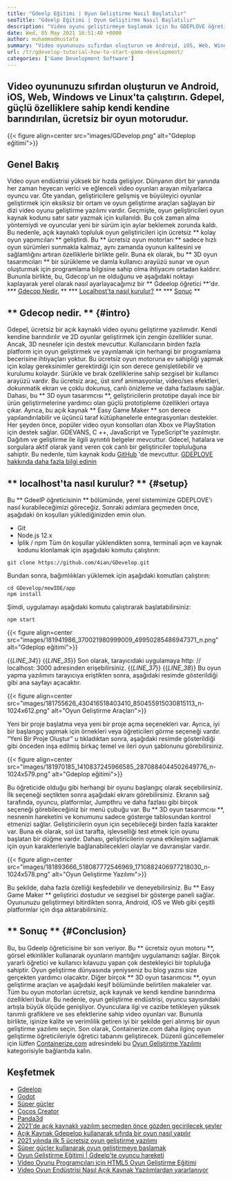 ```yaml
---
title: "Gdeelp Eğitimi | Oyun Geliştirme Nasıl Başlatılır" 
seoTitle: "Gdeelp Eğitimi | Oyun Geliştirme Nasıl Başlatılır" 
description: "Video oyunu geliştirmeye başlamak için bu GDEPLOVE öğretici makalesini izleyin. Gdeelp kendi kendine barındırılır ve onunla başlamak için programlama becerileri gerektirmez." 
date: Wed, 05 May 2021 16:51:40 +0000
author: muhammadmustafa
summary: "Video oyununuzu sıfırdan oluşturun ve Android, iOS, Web, Windows ve Linux'ta çalıştırın. Gdepel, güçlü özelliklere sahip kendi kendine barındırılan, ücretsiz bir oyun motorudur." 
url: /tr/gdevelop-tutorial-how-to-start-game-development/
categories: ['Game Development Software']
---
```


## Video oyununuzu sıfırdan oluşturun ve Android, iOS, Web, Windows ve Linux'ta çalıştırın. Gdepel, güçlü özelliklere sahip kendi kendine barındırılan, ücretsiz bir oyun motorudur.

{{< figure align=center src="images/GDevelop.png" alt="Gdeplop eğitimi">}}


## Genel Bakış
Video oyun endüstrisi yüksek bir hızda gelişiyor. Dünyanın dört bir yanında her zaman heyecan verici ve eğlenceli video oyunları arayan milyarlarca oyuncu var. Öte yandan, geliştiricilere gelişmiş ve büyüleyici oyunlar geliştirmek için eksiksiz bir ortam ve oyun geliştirme araçları sağlayan bir dizi video oyunu geliştirme yazılımı vardır. Geçmişte, oyun geliştiricileri oyun kaynak kodunu satır satır yazmak için kullanıldı. Bu çok zaman alma yöntemiydi ve oyuncular yeni bir sürüm için aylar beklemek zorunda kaldı. Bu nedenle, açık kaynaklı topluluk oyun geliştiricileri için ücretsiz ** kolay oyun yapımcıları ** geliştirdi.
Bu ** ücretsiz oyun motorları ** sadece hızlı oyun sürümleri sunmakla kalmaz, aynı zamanda oyunun kalitesini ve sağlamlığını artıran özelliklerle birlikte gelir. Buna ek olarak, bu ** 3D oyun tasarımcıları ** bir sürükleme ve damla kullanıcı arayüzü sunar ve oyun oluşturmak için programlama bilgisine sahip olma ihtiyacını ortadan kaldırır. Bununla birlikte, bu, Gdecop'un ne olduğunu ve aşağıdaki noktayı kaplayarak yerel olarak nasıl ayarlayacağımız bir ** Gdeelop öğretici **'dır.
  *** [Gdecop Nedir.][1] **
  *** [Localhost'ta nasıl kurulur?][2] **
  *** [Sonuç][3] **

## ** Gdecop nedir. ** {#intro}
Gdepel, ücretsiz bir açık kaynaklı video oyunu geliştirme yazılımıdır. Kendi kendine barındırılır ve 2D oyunlar geliştirmek için zengin özellikler sunar. Ancak, 3D nesneler için destek mevcuttur. Kullanıcıların birden fazla platform için oyun geliştirmek ve yayınlamak için herhangi bir programlama becerisine ihtiyaçları yoktur. Bu ücretsiz oyun motoruna ev sahipliği yapmak için kolay gereksinimler gerektirdiği için son derece genişletilebilir ve kurulumu kolaydır. Sürükle ve bırak özelliklerine sahip sezgisel bir kullanıcı arayüzü vardır. Bu ücretsiz araç, üst sınıf animasyonlar, video/ses efektleri, dokunmatik ekran ve çoklu dokunuş, canlı önizleme ve daha fazlasını sağlar. Dahası, bu ** 3D oyun tasarımcısı **, geliştiricilerin prototipe dayalı ince bir ürün geliştirmelerine yardımcı olan güçlü prototipleme özellikleri ortaya çıkar.
Ayrıca, bu açık kaynak ** Easy Game Maker ** son derece yapılandırılabilir ve üçüncü taraf kütüphanelerle entegrasyonları destekler. Her şeyden önce, popüler video oyun konsolları olan Xbox ve PlayStation için destek sağlar. GDEVANS, C ++, JavaScript ve TypeScript'te yazılmıştır. Dağıtım ve geliştirme ile ilgili ayrıntılı belgeler mevcuttur. Gdecel, hatalara ve sorgulara aktif olarak yanıt veren çok canlı bir geliştiriciler topluluğuna sahiptir. Bu nedenle, tüm kaynak kodu [GitHub][4] 'de mevcuttur.
[GDEPLOVE hakkında daha fazla bilgi edinin][5]

## ** localhost'ta nasıl kurulur? ** {#setup}
Bu ** GdeelP öğreticisinin ** bölümünde, yerel sistemimize GDEPLOVE'ı nasıl kurabileceğimizi göreceğiz. Sonraki adımlara geçmeden önce, aşağıdaki ön koşulları yüklediğinizden emin olun.
  * Git
  * Node.js 12.x
  * İplik / npm
Tüm ön koşullar yüklendikten sonra, terminali açın ve kaynak kodunu klonlamak için aşağıdaki komutu çalıştırın:
```
git clone https://github.com/4ian/GDevelop.git
```
Bundan sonra, bağımlılıkları yüklemek için aşağıdaki komutları çalıştırın:
```
cd GDevelop/newIDE/app
npm install
```
Şimdi, uygulamayı aşağıdaki komutu çalıştırarak başlatabilirsiniz:
```
npm start
```

{{< figure align=center src="images/181941986_370021980999009_49950285486947371_n.png" alt="Gdeplop eğitimi">}}

{{_LINE_34_}}
{{_LINE_35_}}
    Son olarak, tarayıcıdaki uygulamaya http: // localhost: 3000 adresinden erişebilirsiniz.
{{_LINE_37_}}
{{_LINE_38_}}
Bu oyun yapma yazılımını tarayıcıya eriştikten sonra, aşağıdaki resimde gösterildiği gibi ana sayfayı açacaktır.

{{< figure align=center src="images/181755626_430416518403410_850455915030815113_n-1024x612.png" alt="Oyun Geliştirme Araçları">}}

Yeni bir proje başlatma veya yeni bir proje açma seçenekleri var. Ayrıca, iyi bir başlangıç ​​yapmak için örnekleri veya öğreticileri görme seçeneği vardır.
“Yeni Bir Proje Oluştur” u tıkladıktan sonra, aşağıdaki resimde gösterildiği gibi önceden inşa edilmiş birkaç temel ve ileri oyun şablonunu görebilirsiniz.

{{< figure align=center src="images/181970185_1410837245966585_2870884044502649776_n-1024x579.png" alt="Gdeplop eğitimi">}}

Bu öğreticide olduğu gibi herhangi bir oyunu başlangıç ​​olarak seçebilirsiniz. İlk seçeneği seçtikten sonra aşağıdaki ekranı görebilirsiniz. Ekranın sağ tarafında, oyuncu, platformlar, Jumpthru ve daha fazlası gibi birçok seçeneği görebileceğiniz bir menü çubuğu var. Bu ** 3D oyun tasarımcısı **, nesnenin hareketini ve konumunu sadece gösterge tablosundan kontrol etmenizi sağlar. Geliştiricilerin oyun için seçebileceği birden fazla karakter var. Buna ek olarak, sol üst tarafta, işlevselliği test etmek için oyunu başlatan bir düğme vardır. Dahası, geliştiricilerin oyuna etkileşim sağlamak için oyun karakterleriyle bağlanabilecekleri olaylar ve davranışlar vardır.

{{< figure align=center src="images/181893666_518087772546969_1710882406977218030_n-1024x578.png" alt="Oyun Geliştirme Yazılımı">}}

Bu şekilde, daha fazla özelliği keşfedebilir ve deneyebilirsiniz. Bu ** Easy Game Maker ** geliştirici dostudur ve sezgisel bir gösterge paneli sağlar. Oyununuzu geliştirmeyi bitirdikten sonra, Android, iOS ve Web gibi çeşitli platformlar için dışa aktarabilirsiniz.

## ** Sonuç ** {#Conclusion}
Bu, bu Gdeelp öğreticisine bir son veriyor. Bu ** ücretsiz oyun motoru **, görsel etkinlikler kullanarak oyunların mantığını uygulamanızı sağlar. Birçok yararlı öğretici ve kullanıcı kılavuzu yapan çok destekleyici bir topluluğa sahiptir. Oyun geliştirme dünyasında yeniyseniz bu blog yazısı size gerçekten yardımcı olacaktır. Diğer birçok ** 3D oyun tasarımcısı **, oyun geliştirme araçları ve aşağıdaki keşif bölümünde belirtilen makaleler var. Tüm bu oyun motorları ücretsiz, açık kaynak ve kendi kendine barındırma özellikleri bulur. Bu nedenle, oyun geliştirme endüstrisi, oyuncu sayısındaki artışla büyük ölçüde genişliyor. Oyunculara ilgi ve cazibe tetikleyen yüksek tanımlı grafiklere ve ses efektlerine sahip video oyunları var. Bununla birlikte, işinize kalite ve verimlilik getiren iyi bir şekilde geri alınmış bir oyun geliştirme yazılımı seçin.
Son olarak, Containerize.com daha ilginç oyun geliştirme öğreticileriyle öğretici tabanını geliştirecek. Düzenli güncellemeler için lütfen [Containerize.com][7] adresindeki bu [Oyun Geliştirme Yazılımı][6] kategorisiyle bağlantıda kalın.

## Keşfetmek
  * [Gdeelop][8]
  * [Godot][9]
  * [Süper güçler][10]
  * [Cocos Creator][11]
  * [Panda3d][12]
  * [2021'de açık kaynaklı yazılım seçmeden önce gözden geçirilecek şeyler][13]
  * [Açık Kaynak Gdepelop kullanarak sıfırda bir oyun nasıl yapılır][14]
  * [2021 yılında ilk 5 ücretsiz oyun geliştirme yazılımı][15]
  * [Süper güçler kullanarak oyun geliştirmeye başlamak][16]
  * [Oyun Geliştirme Eğitimi | Gdeelp'te oyuncu hareketi][17]
  * [Video Oyunu Programcıları için HTML5 Oyun Geliştirme Eğitimi][18]
  * [Video Oyun Endüstrisi Nasıl Açık Kaynak Yazılımlardan yararlanıyor][19]

  
[1]: #intro
[2]: #setup
[3]: #Conclusion
[4]: https://github.com/4ian/GDevelop
[5]: https://gdevelop-app.com/
[6]: https://products.containerize.com/game-development-software
[7]: https://www.containerize.com/
[8]: https://products.containerize.com/game-development-software/gdevelop/
[9]: https://products.containerize.com/game-development-software/godot/
[10]: https://products.containerize.com/game-development-software/superpowers/
[11]: https://products.containerize.com/game-development-software/cocos-creator/
[12]: https://products.containerize.com/game-development-software/panda3d/
[13]: https://blog.containerize.com/cmdb-software/things-to-review-before-opting-open-source-software-in-2021/
[14]: https://blog.containerize.com/game-development-software/how-to-make-a-game-on-scratch-using-open-source-gdevelop/
[15]: https://blog.containerize.com/game-development-software/top-5-free-game-development-software-in-the-year-2021/
[16]: https://blog.containerize.com/game-development-software/superpowers-animation-getting-started-with-game-development/
[17]: https://blog.containerize.com/game-development-software/game-development-tutorial-player-movement-in-gdevelop/
[18]: https://blog.containerize.com/2021/05/19/html5-game-development-tutorial-for-video-game-programmers/
[19]: https://blog.containerize.com/2021/05/07/how-video-gaming-industry-leveraging-open-source-software/
